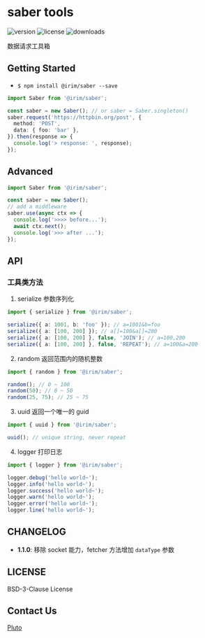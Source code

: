 # saber tools

![version](https://img.shields.io/npm/v/@irim/saber)
![license](https://img.shields.io/npm/l/@irim/saber)
![downloads](https://img.shields.io/npm/dw/@irim/saber)

数据请求工具箱

## Getting Started

- `$ npm install @irim/saber --save`

```ts
import Saber from '@irim/saber';

const saber = new Saber(); // or saber = Saber.singleton()
saber.request('https://httpbin.org/post', {
  method: 'POST',
  data: { foo: 'bar' },
}).then(response => {
  console.log('> response: ', response);
});
```

## Advanced

```ts
import Saber from '@irim/saber';

const saber = new Saber();
// add a middleware
saber.use(async ctx => {
  console.log('>>>> before...');
  await ctx.next();
  console.log('>>> after ...');
});
```

## API

### 工具类方法

1. serialize 参数序列化

```ts
import { serialize } from '@irim/saber';

serialize({ a: 1001, b: 'foo' }); // a=1001&b=foo
serialize({ a: [100, 200] }); // a[]=100&a[]=200
serialize({ a: [100, 200] }, false, 'JOIN'); // a=100,200
serialize({ a: [100, 200] }, false, 'REPEAT'); // a=100&a=200
```

2. random 返回范围内的随机整数

```ts
import { random } from '@irim/saber';

random(); // 0 ~ 100
random(50); // 0 ~ 50
random(25, 75); // 25 ~ 75
```

3. uuid 返回一个唯一的 guid

```ts
import { uuid } from '@irim/saber';

uuid(); // unique string, never repeat
```

4. logger 打印日志

```ts
import { logger } from '@irim/saber';

logger.debug('hello world~');
logger.info('hello world~');
logger.success('hello world~');
logger.warn('hello world~');
logger.error('hello world~');
logger.line('hello world~');
```

## CHANGELOG

<!-- - **version**: change logs -->
- **1.1.0**: 移除 socket 能力，fetcher 方法增加 `dataType` 参数

## LICENSE

BSD-3-Clause License

## Contact Us

[Pluto](mailto:huarse@gmail.com)
